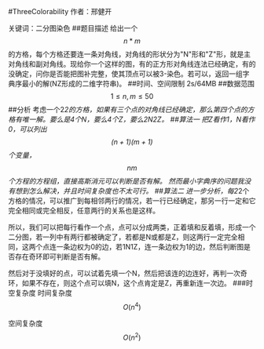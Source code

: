 
#ThreeColorability
作者：邢健开

关键词：二分图染色
##题目描述
给出一个$$n*m$$的方格，每个方格还要连一条对角线，对角线的形状分为"N"形和"Z"形，就是主对角线和副对角线。现给你一个这样的图，有的正方形对角线连法已经确定，有的没确定，问你是否能把图补完整，使其顶点可以被3-染色。若可以，返回一组字典序最小的解(NZ形成的二维字符串)。
##时间、空间限制
2s/64MB
##数据范围
$$1\le n,m\le 50$$
##分析
考虑一个2*2的方格，如果有三个点的对角线已经确定，那么第四个点的方格有唯一解。要么是4个N，要么4个Z，要么2N2Z。
##算法一
把Z看作1，N看作0，可以列出$$(n+1)(m+1)$$个变量，$$nm$$个方程的方程组，直接高斯消元可以判断是否有解。
然而最小字典序的问题我没有想到怎么解决，并且时间复杂度也不太可行。
##算法二
进一步分析，每2*2个方格的情况，可以推广到每相邻两行的情况，若一行已经确定，那另一行一定和它完全相同或完全相反，任意两行的关系也是这样。

所以，我们可以把每行看作一个点，点可以分成两类，正着填和反着填，形成一个二分图，若一列中有两行都被确定了，若都是N或都是Z，则这两行一定完全相同，这两个点连一条边权为0的边，若1N1Z，连一条边权为1的边，然后判断图是否存在奇环即可判断是否有解。

然后对于没填好的点，可以试着先填一个N，然后把该连的边连好，再判一次奇环，如果不存在，则这个点可以填N，这个点肯定是Z，再重新连一次边。
###时空复杂度
时间复杂度$$O(n^4)$$

空间复杂度$$O(n^2)$$


